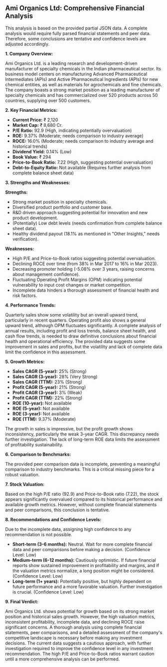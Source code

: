 ## Ami Organics Ltd: Comprehensive Financial Analysis

This analysis is based on the provided partial JSON data.  A complete analysis would require fully parsed financial statements and peer data.  Therefore, some conclusions are tentative and confidence levels are adjusted accordingly.

**1. Company Overview:**

Ami Organics Ltd. is a leading research and development-driven manufacturer of specialty chemicals in the Indian pharmaceutical sector.  Its business model centers on manufacturing Advanced Pharmaceutical Intermediates (APIs) and Active Pharmaceutical Ingredients (APIs) for new chemical entities, as well as materials for agrochemicals and fine chemicals.  The company boasts a strong market position as a leading manufacturer of specialty chemicals and has commercialized over 520 products across 50 countries, supplying over 500 customers.

**2. Key Financial Metrics:**

* **Current Price:** ₹ 2,120
* **Market Cap:** ₹ 8,680 Cr.
* **P/E Ratio:** 92.9 (High, indicating potentially overvaluation)
* **ROE:** 9.37% (Moderate; needs comparison to industry average)
* **ROCE:** 16.0% (Moderate; needs comparison to industry average and historical trends)
* **Dividend Yield:** 0.14% (Low)
* **Book Value:** ₹ 294
* **Price-to-Book Ratio:** 7.22 (High, suggesting potential overvaluation)
* **Debt-to-Equity Ratio:**  Not available (Requires further analysis from complete balance sheet data)


**3. Strengths and Weaknesses:**

**Strengths:**

* Strong market position in specialty chemicals.
* Diversified product portfolio and customer base.
* R&D driven approach suggesting potential for innovation and new product development.
* (Potentially) Low debt levels (needs confirmation from complete balance sheet data).
* Healthy dividend payout (18.1% as mentioned in "Other Insights," needs verification).

**Weaknesses:**

* High P/E and Price-to-Book ratios suggesting potential overvaluation.
* Declining ROCE over time (from 38% in Mar 2017 to 16% in Mar 2023).
* Decreasing promoter holding (-5.08% over 3 years, raising concerns about management confidence).
* Fluctuating Operating Profit Margins (OPM) indicating potential vulnerability to input cost changes or market competition.
* Incomplete data hinders a thorough assessment of financial health and risk factors.


**4. Performance Trends:**

Quarterly sales show some volatility but an overall upward trend, particularly in recent quarters.  Operating profit also shows a general upward trend, although OPM fluctuates significantly.  A complete analysis of annual results, including profit and loss trends, balance sheet health, and cash flow trends, is needed to draw definitive conclusions about financial health and operational efficiency.  The provided data suggests some improvement in sales and profits, but the volatility and lack of complete data limit the confidence in this assessment.

**5. Growth Metrics:**

* **Sales CAGR (5-year):** 25% (Strong)
* **Sales CAGR (3-year):** 28% (Very Strong)
* **Sales CAGR (TTM):** 23% (Strong)
* **Profit CAGR (5-year):** 21% (Strong)
* **Profit CAGR (3-year):** 3% (Weak)
* **Profit CAGR (TTM):** 22% (Strong)
* **ROE (10-year):** Not available
* **ROE (5-year):** Not available
* **ROE (3-year):** Not available
* **ROE (TTM):** 9.37% (Moderate)

The growth in sales is impressive, but the profit growth shows inconsistency, particularly the weak 3-year CAGR.  This discrepancy needs further investigation.  The lack of long-term ROE data limits the assessment of profitability sustainability.

**6. Comparison to Benchmarks:**

The provided peer comparison data is incomplete, preventing a meaningful comparison to industry benchmarks.  This is a critical missing piece for a robust valuation.

**7. Stock Valuation:**

Based on the high P/E ratio (92.9) and Price-to-Book ratio (7.22), the stock appears significantly overvalued compared to its historical performance and available growth metrics.  However, without complete financial statements and peer comparisons, this conclusion is tentative.

**8. Recommendations and Confidence Levels:**

Due to the incomplete data, assigning high confidence to any recommendation is not possible.

* **Short-term (3-6 months):** Neutral.  Wait for more complete financial data and peer comparisons before making a decision.  (Confidence Level: Low)
* **Medium-term (6-12 months):** Cautiously optimistic.  If future financial reports show sustained improvement in profitability and margins, and if the valuation metrics normalize, a long position might be considered. (Confidence Level: Low)
* **Long-term (1+ years):**  Potentially positive, but highly dependent on future performance and a more favorable valuation.  Further investigation is crucial. (Confidence Level: Low)


**9. Final Verdict:**

Ami Organics Ltd. shows potential for growth based on its strong market position and historical sales growth. However, the high valuation metrics, inconsistent profitability, incomplete data, and declining ROCE raise significant concerns.  A thorough analysis using complete financial statements, peer comparisons, and a detailed assessment of the company's competitive landscape is necessary before making any investment decisions.  The current data suggests a cautious approach, with further investigation required to improve the confidence level in any investment recommendation.  The high P/E and Price-to-Book ratios warrant caution until a more comprehensive analysis can be performed.
